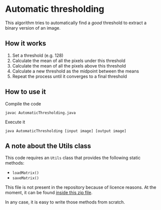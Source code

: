 # Automatic thresholding

This algorithm tries to automatically find a *good* threshold to extract a
binary version of an image.

## How it works

1. Set a threshold (e.g. 128)
2. Calculate the mean of all the pixels under this threshold
3. Calculate the mean of all the pixels above this threshold
4. Calculate a new threshold as the midpoint between the means
5. Repeat the process until it converges to a final threshold

## How to use it

Compile the code

```shell
javac AutomaticThresholding.java
```

Execute it

```shell
java AutomaticThresholding [input image] [output image]
```

## A note about the Utils class

This code requires an `Utils` class that provides the following static methods:

* `loadMatrix()`
* `saveMatrix()`

This file is not present in the repository because of licence reasons.
At the moment, it can be found [inside this zip file](https://vision.unipv.it/corsi/ComputerVision/slides/examples-java.zip).

In any case, it is easy to write those methods from scratch.
